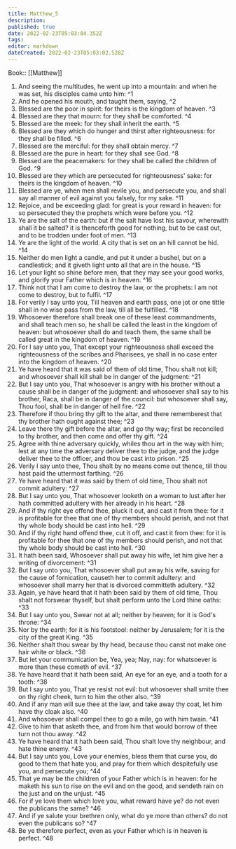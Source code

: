 ```yaml
---
title: Matthew_5
description: 
published: true
date: 2022-02-23T05:03:04.352Z
tags: 
editor: markdown
dateCreated: 2022-02-23T05:03:02.528Z
---
```


 Book:: [[Matthew]]
 1. And seeing the multitudes, he went up into a mountain: and when he was set, his disciples came unto him: ^1
 2. And he opened his mouth, and taught them, saying, ^2
 3. Blessed are the poor in spirit: for theirs is the kingdom of heaven. ^3
 4. Blessed are they that mourn: for they shall be comforted. ^4
 5. Blessed are the meek: for they shall inherit the earth. ^5
 6. Blessed are they which do hunger and thirst after righteousness: for they shall be filled. ^6
 7. Blessed are the merciful: for they shall obtain mercy. ^7
 8. Blessed are the pure in heart: for they shall see God. ^8
 9. Blessed are the peacemakers: for they shall be called the children of God. ^9
 10. Blessed are they which are persecuted for righteousness' sake: for theirs is the kingdom of heaven. ^10
 11. Blessed are ye, when men shall revile you, and persecute you, and shall say all manner of evil against you falsely, for my sake. ^11
 12. Rejoice, and be exceeding glad: for great is your reward in heaven: for so persecuted they the prophets which were before you. ^12
 13. Ye are the salt of the earth: but if the salt have lost his savour, wherewith shall it be salted? it is thenceforth good for nothing, but to be cast out, and to be trodden under foot of men. ^13
 14. Ye are the light of the world. A city that is set on an hill cannot be hid. ^14
 15. Neither do men light a candle, and put it under a bushel, but on a candlestick; and it giveth light unto all that are in the house. ^15
 16. Let your light so shine before men, that they may see your good works, and glorify your Father which is in heaven. ^16
 17. Think not that I am come to destroy the law, or the prophets: I am not come to destroy, but to fulfil. ^17
 18. For verily I say unto you, Till heaven and earth pass, one jot or one tittle shall in no wise pass from the law, till all be fulfilled. ^18
 19. Whosoever therefore shall break one of these least commandments, and shall teach men so, he shall be called the least in the kingdom of heaven: but whosoever shall do and teach them, the same shall be called great in the kingdom of heaven. ^19
 20. For I say unto you, That except your righteousness shall exceed the righteousness of the scribes and Pharisees, ye shall in no case enter into the kingdom of heaven. ^20
 21. Ye have heard that it was said of them of old time, Thou shalt not kill; and whosoever shall kill shall be in danger of the judgment: ^21
 22. But I say unto you, That whosoever is angry with his brother without a cause shall be in danger of the judgment: and whosoever shall say to his brother, Raca, shall be in danger of the council: but whosoever shall say, Thou fool, shall be in danger of hell fire. ^22
 23. Therefore if thou bring thy gift to the altar, and there rememberest that thy brother hath ought against thee; ^23
 24. Leave there thy gift before the altar, and go thy way; first be reconciled to thy brother, and then come and offer thy gift. ^24
 25. Agree with thine adversary quickly, whiles thou art in the way with him; lest at any time the adversary deliver thee to the judge, and the judge deliver thee to the officer, and thou be cast into prison. ^25
 26. Verily I say unto thee, Thou shalt by no means come out thence, till thou hast paid the uttermost farthing. ^26
 27. Ye have heard that it was said by them of old time, Thou shalt not commit adultery: ^27
 28. But I say unto you, That whosoever looketh on a woman to lust after her hath committed adultery with her already in his heart. ^28
 29. And if thy right eye offend thee, pluck it out, and cast it from thee: for it is profitable for thee that one of thy members should perish, and not that thy whole body should be cast into hell. ^29
 30. And if thy right hand offend thee, cut it off, and cast it from thee: for it is profitable for thee that one of thy members should perish, and not that thy whole body should be cast into hell. ^30
 31. It hath been said, Whosoever shall put away his wife, let him give her a writing of divorcement: ^31
 32. But I say unto you, That whosoever shall put away his wife, saving for the cause of fornication, causeth her to commit adultery: and whosoever shall marry her that is divorced committeth adultery. ^32
 33. Again, ye have heard that it hath been said by them of old time, Thou shalt not forswear thyself, but shalt perform unto the Lord thine oaths: ^33
 34. But I say unto you, Swear not at all; neither by heaven; for it is God's throne: ^34
 35. Nor by the earth; for it is his footstool: neither by Jerusalem; for it is the city of the great King. ^35
 36. Neither shalt thou swear by thy head, because thou canst not make one hair white or black. ^36
 37. But let your communication be, Yea, yea; Nay, nay: for whatsoever is more than these cometh of evil. ^37
 38. Ye have heard that it hath been said, An eye for an eye, and a tooth for a tooth: ^38
 39. But I say unto you, That ye resist not evil: but whosoever shall smite thee on thy right cheek, turn to him the other also. ^39
 40. And if any man will sue thee at the law, and take away thy coat, let him have thy cloak also. ^40
 41. And whosoever shall compel thee to go a mile, go with him twain. ^41
 42. Give to him that asketh thee, and from him that would borrow of thee turn not thou away. ^42
 43. Ye have heard that it hath been said, Thou shalt love thy neighbour, and hate thine enemy. ^43
 44. But I say unto you, Love your enemies, bless them that curse you, do good to them that hate you, and pray for them which despitefully use you, and persecute you; ^44
 45. That ye may be the children of your Father which is in heaven: for he maketh his sun to rise on the evil and on the good, and sendeth rain on the just and on the unjust. ^45
 46. For if ye love them which love you, what reward have ye? do not even the publicans the same? ^46
 47. And if ye salute your brethren only, what do ye more than others? do not even the publicans so? ^47
 48. Be ye therefore perfect, even as your Father which is in heaven is perfect. ^48
